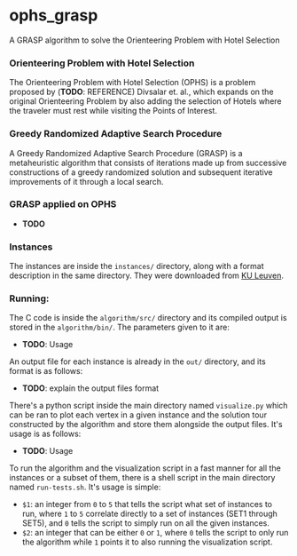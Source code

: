 # ophs_grasp
A GRASP algorithm to solve the Orienteering Problem with Hotel Selection

### Orienteering Problem with Hotel Selection
The Orienteering Problem with Hotel Selection (OPHS) is a problem proposed by (**TODO**: REFERENCE) Divsalar et. al., which expands on the original Orienteering Problem by also adding the selection of Hotels where the traveler must rest while visiting the Points of Interest.

### Greedy Randomized Adaptive Search Procedure
A Greedy Randomized Adaptive Search Procedure (GRASP) is a metaheuristic algorithm that consists of iterations made up from successive constructions of a greedy randomized solution and subsequent iterative improvements of it through a local search.

### GRASP applied on OPHS
* **TODO**

### Instances
The instances are inside the `instances/` directory, along with a format description in the same directory. They were downloaded from [KU Leuven](https://www.mech.kuleuven.be/en/cib/op#section-14).

### Running:
The C code is inside the `algorithm/src/` directory and its compiled output is stored in the `algorithm/bin/`. The parameters given to it are:
* **TODO**: Usage

An output file for each instance is already in the `out/` directory, and its format is as follows:
* **TODO**: explain the output files format

There's a python script inside the main directory named `visualize.py` which can be ran to plot each vertex in a given instance and the solution tour constructed by the algorithm and store them alongside the output files. It's usage is as follows:
* **TODO**: Usage

To run the algorithm and the visualization script in a fast manner for all the instances or a subset of them, there is a shell script in the main directory named `run-tests.sh`. It's usage is simple:
* `$1`: an integer from `0` to `5` that tells the script what set of instances to run, where `1` to `5` correlate directly to a set of instances (SET1 through SET5), and `0` tells the script to simply run on all the given instances.
* `$2`: an integer that can be either `0` or `1`, where `0` tells the script to only run the algorithm while `1` points it to also running the visualization script.
